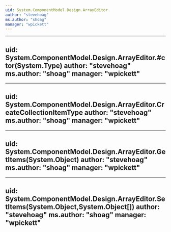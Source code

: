 ```yaml
---
uid: System.ComponentModel.Design.ArrayEditor
author: "stevehoag"
ms.author: "shoag"
manager: "wpickett"
---
```


---
uid: System.ComponentModel.Design.ArrayEditor.#ctor(System.Type)
author: "stevehoag"
ms.author: "shoag"
manager: "wpickett"
---

---
uid: System.ComponentModel.Design.ArrayEditor.CreateCollectionItemType
author: "stevehoag"
ms.author: "shoag"
manager: "wpickett"
---

---
uid: System.ComponentModel.Design.ArrayEditor.GetItems(System.Object)
author: "stevehoag"
ms.author: "shoag"
manager: "wpickett"
---

---
uid: System.ComponentModel.Design.ArrayEditor.SetItems(System.Object,System.Object[])
author: "stevehoag"
ms.author: "shoag"
manager: "wpickett"
---

